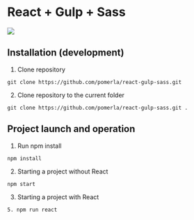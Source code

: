 # React + Gulp + Sass

<img src="https://pomerla.github.io/assets/react_gulp_sass.png" align="center">

## Installation (development)

1. Clone repository

```
git clone https://github.com/pomerla/react-gulp-sass.git
```

2. Clone repository to the current folder

```
git clone https://github.com/pomerla/react-gulp-sass.git .
```

## Project launch and operation

1. Run npm install

```
npm install
```

2. Starting a project without React

```
npm start
```

3. Starting a project with React

```
5. npm run react
```